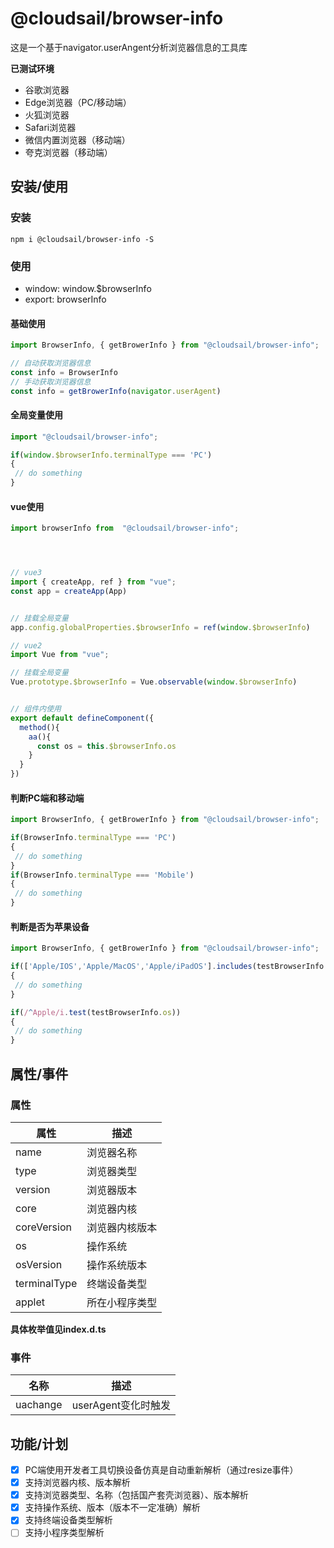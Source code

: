 # @cloudsail/browser-info
这是一个基于navigator.userAngent分析浏览器信息的工具库


**已测试环境**
- 谷歌浏览器
- Edge浏览器（PC/移动端）
- 火狐浏览器
- Safari浏览器
- 微信内置浏览器（移动端）
- 夸克浏览器（移动端）


## 安装/使用

### 安装

```shell
npm i @cloudsail/browser-info -S
```

### 使用
- window: window.$browserInfo
- export: browserInfo
#### 基础使用

```javascript
import BrowserInfo, { getBrowerInfo } from "@cloudsail/browser-info";

// 自动获取浏览器信息
const info = BrowserInfo
// 手动获取浏览器信息
const info = getBrowerInfo(navigator.userAgent)
```

#### 全局变量使用

```javascript
import "@cloudsail/browser-info";

if(window.$browserInfo.terminalType === 'PC')
{
 // do something 
}
```


#### vue使用

```javascript
import browserInfo from  "@cloudsail/browser-info";




// vue3
import { createApp, ref } from "vue";
const app = createApp(App)


// 挂载全局变量
app.config.globalProperties.$browserInfo = ref(window.$browserInfo)

// vue2
import Vue from "vue";

// 挂载全局变量
Vue.prototype.$browserInfo = Vue.observable(window.$browserInfo)


// 组件内使用
export default defineComponent({
  method(){
    aa(){
      const os = this.$browserInfo.os
    }
  }
})

```


#### 判断PC端和移动端
```javascript
import BrowserInfo, { getBrowerInfo } from "@cloudsail/browser-info";

if(BrowserInfo.terminalType === 'PC')
{
 // do something 
}
if(BrowserInfo.terminalType === 'Mobile')
{
 // do something 
}
```


#### 判断是否为苹果设备
```javascript
import BrowserInfo, { getBrowerInfo } from "@cloudsail/browser-info";

if(['Apple/IOS','Apple/MacOS','Apple/iPadOS'].includes(testBrowserInfo.os))
{
 // do something 
}

if(/^Apple/i.test(testBrowserInfo.os))
{
 // do something 
}
```
## 属性/事件

### 属性

| 属性         | 描述           |
| ------------ | -------------- |
| name         | 浏览器名称     |
| type         | 浏览器类型     |
| version      | 浏览器版本     |
| core         | 浏览器内核     |
| coreVersion  | 浏览器内核版本 |
| os           | 操作系统       |
| osVersion    | 操作系统版本   |
| terminalType | 终端设备类型   |
| applet       | 所在小程序类型 |

**具体枚举值见index.d.ts**

### 事件
| 名称     | 描述                |
| -------- | ------------------- |
| uachange | userAgent变化时触发 |

## 功能/计划
- [x] PC端使用开发者工具切换设备仿真是自动重新解析（通过resize事件）
- [x] 支持浏览器内核、版本解析
- [x] 支持浏览器类型、名称（包括国产套壳浏览器）、版本解析
- [x] 支持操作系统、版本（版本不一定准确）解析
- [x] 支持终端设备类型解析
- [ ] 支持小程序类型解析
